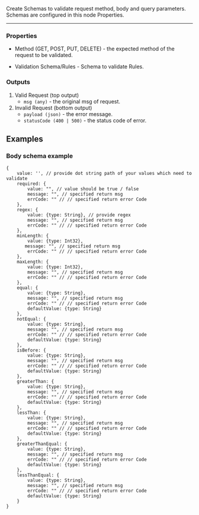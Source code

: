 Create Schemas to validate request method, body and query parameters.
Schemas are configured in this node Properties. 

---

### Properties

- Method (GET, POST, PUT, DELETE) - the expected method of the request to be validated.

- Validation Schema/Rules - Schema to validate Rules.

### Outputs

1. Valid Request (top output) 
    * `msg (any)` - the original msg of request.
2. Invalid Request (bottom output)
    * `payload (json)` - the error message.
    * `statusCode (400 | 500)` - the status code of error.


## Examples

### Body schema example


    {
        value: '', // provide dot string path of your values which need to validate
        required: {
            value: "", // value should be true / false
            message: "", // specified return msg
            errCode: "" // // specified return error Code
        },
        regex: {
            value: {type: String}, // provide regex
            message: "", // specified return msg
            errCode: "" // // specified return error Code
        },
        minLength: {
            value: {type: Int32},
           message: "", // specified return msg
            errCode: "" // // specified return error Code
        },
        maxLength: {
            value: {type: Int32},
            message: "", // specified return msg
            errCode: "" // // specified return error Code
        },
        equal: {
            value: {type: String},
            message: "", // specified return msg
            errCode: "" // // specified return error Code
            defaultValue: {type: String}
        },
        notEqual: {
            value: {type: String},
            message: "", // specified return msg
            errCode: "" // // specified return error Code
            defaultValue: {type: String}
        },
        isBefore: {
            value: {type: String},
            message: "", // specified return msg
            errCode: "" // // specified return error Code
            defaultValue: {type: String}
        },
        greaterThan: {
            value: {type: String},
            message: "", // specified return msg
            errCode: "" // // specified return error Code
            defaultValue: {type: String}
        },
        lessThan: {
            value: {type: String},
            message: "", // specified return msg
            errCode: "" // // specified return error Code
            defaultValue: {type: String}
        },
        greaterThanEqual: {
            value: {type: String},
            message: "", // specified return msg
            errCode: "" // // specified return error Code
            defaultValue: {type: String}
        },
        lessThanEqual: {
            value: {type: String},
            message: "", // specified return msg
            errCode: "" // // specified return error Code
            defaultValue: {type: String}
        }
    }